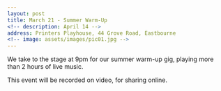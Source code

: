 ```yaml
---
layout: post
title: March 21 - Summer Warm-Up
<!-- description: April 14 -->
address: Printers Playhouse, 44 Grove Road, Eastbourne
<!-- image: assets/images/pic01.jpg -->
---
```


We take to the stage at 9pm for our summer warm-up gig, playing more than 2 hours of live music. 

This event will be recorded on video, for sharing online. 